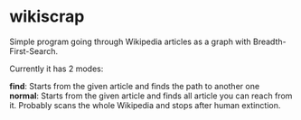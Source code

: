 # wikiscrap
Simple program going through Wikipedia articles as a graph with Breadth-First-Search.

Currently it has 2 modes:<br>

**find**: Starts from the given article and finds the path to another one <br>
**normal**:  Starts from the given article and finds all article you can reach from it. Probably scans the whole Wikipedia and stops after human extinction.
